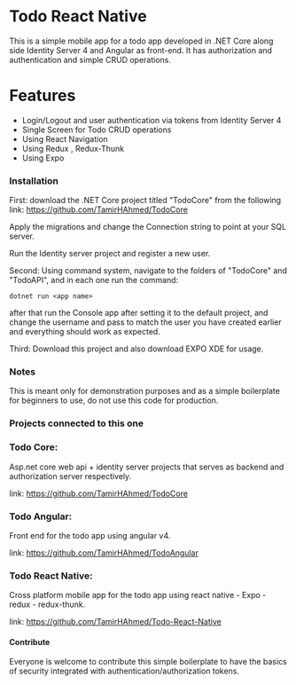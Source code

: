 # Todo React Native

This is a simple mobile app for a todo app developed in .NET Core along side Identity Server 4 and Angular as front-end. It has authorization and authentication and simple CRUD operations.


# Features

  - Login/Logout and user authentication via tokens from Identity Server 4
  - Single Screen for Todo CRUD operations
  - Using React Navigation
  - Using Redux , Redux-Thunk
  - Using Expo

### Installation

First: download the .NET Core project titled "TodoCore" from the following 
link: https://github.com/TamirHAhmed/TodoCore

Apply the migrations and change the Connection string to point at your SQL server.

Run the Identity server project and register a new user.

Second: Using command system, navigate to the folders of "TodoCore" and "TodoAPI", and in each one run the command:
```
dotnet run <app name>
```
after that run the Console app after setting it to the default project, and change the username and pass to match the user you have created earlier and everything should work as expected.

Third:
Download this project and also download EXPO XDE for usage.


### Notes

This is meant only for demonstration purposes and as a simple boilerplate for beginners to use, do not use this code for production.

### Projects connected to this one

### Todo Core:
Asp.net core web api + identity server projects that serves as backend and authorization server respectively.

link: https://github.com/TamirHAhmed/TodoCore

### Todo Angular:
Front end for the todo app using angular v4.

link: https://github.com/TamirHAhmed/TodoAngular

### Todo React Native:
Cross platform mobile app for the todo app using react native - Expo - redux - redux-thunk.

link: https://github.com/TamirHAhmed/Todo-React-Native


#### Contribute

Everyone is welcome to contribute this simple boilerplate to have the basics of security integrated with authentication/authorization tokens.

